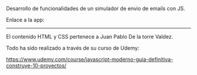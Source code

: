 Desarrollo de funcionalidades de un simulador de envio de emails con JS.



Enlace a la app: 

----------------------------------------------------------------------------------------

El contenido HTML y CSS pertenece a Juan Pablo De la torre Valdez. 


Todo ha sido realizado a través de su curso de Udemy:

https://www.udemy.com/course/javascript-moderno-guia-definitiva-construye-10-proyectos/
